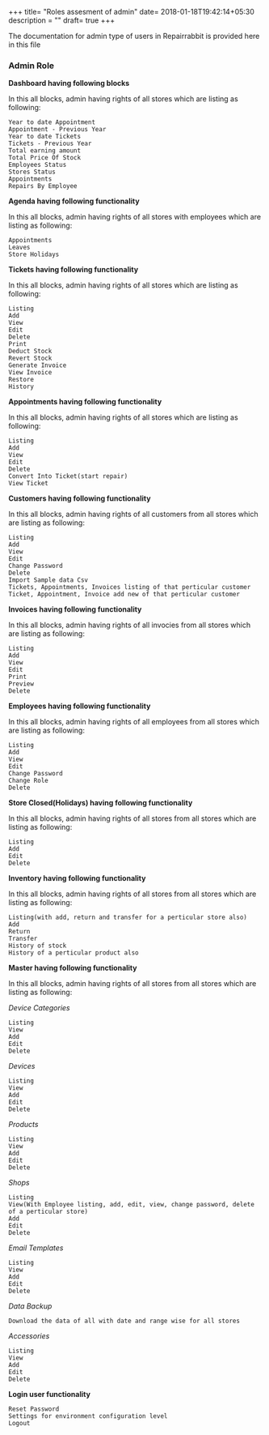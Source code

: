+++
title= "Roles assesment of admin"
date= 2018-01-18T19:42:14+05:30
description = ""
draft= true
+++

The documentation for admin type of users in Repairrabbit is provided here in this file

### Admin Role

**Dashboard having following blocks**

In this all blocks, admin having rights of all stores which are listing as following:

```
Year to date Appointment
Appointment - Previous Year
Year to date Tickets
Tickets - Previous Year
Total earning amount
Total Price Of Stock
Employees Status
Stores Status
Appointments
Repairs By Employee
```

**Agenda having following functionality**

In this all blocks, admin having rights of all stores with employees which are listing as following:

```
Appointments
Leaves
Store Holidays
```

**Tickets having following functionality**

In this all blocks, admin having rights of all stores which are listing as following:

```
Listing
Add
View
Edit
Delete
Print
Deduct Stock
Revert Stock
Generate Invoice
View Invoice
Restore
History
```

**Appointments having following functionality**

In this all blocks, admin having rights of all stores which are listing as following:

```
Listing
Add
View
Edit
Delete
Convert Into Ticket(start repair)
View Ticket
```

**Customers having following functionality**

In this all blocks, admin having rights of all customers from all stores which are listing as following:

```
Listing
Add
View
Edit
Change Password
Delete
Import Sample data Csv
Tickets, Appointments, Invoices listing of that perticular customer
Ticket, Appointment, Invoice add new of that perticular customer
```

**Invoices having following functionality**

In this all blocks, admin having rights of all invocies from all stores which are listing as following:

```
Listing
Add
View
Edit
Print
Preview
Delete
```

**Employees having following functionality**

In this all blocks, admin having rights of all employees from all stores which are listing as following:

```
Listing
Add
View
Edit
Change Password
Change Role
Delete
```

**Store Closed(Holidays) having following functionality**

In this all blocks, admin having rights of all stores from all stores which are listing as following:

```
Listing
Add
Edit
Delete
```

**Inventory having following functionality**

In this all blocks, admin having rights of all stores from all stores which are listing as following:

```
Listing(with add, return and transfer for a perticular store also)
Add
Return
Transfer
History of stock
History of a perticular product also
```

**Master having following functionality**

In this all blocks, admin having rights of all stores from all stores which are listing as following:

*Device Categories*

```
Listing
View
Add
Edit
Delete
```

*Devices*

```
Listing
View
Add
Edit
Delete
```

*Products*

```
Listing
View
Add
Edit
Delete
```

*Shops*

```
Listing
View(With Employee listing, add, edit, view, change password, delete of a perticular store)
Add
Edit
Delete
```

*Email Templates*

```
Listing
View
Add
Edit
Delete
```

*Data Backup*

```
Download the data of all with date and range wise for all stores
```

*Accessories*

```
Listing
View
Add
Edit
Delete
```

**Login user functionality**

```
Reset Password
Settings for environment configuration level
Logout
```

